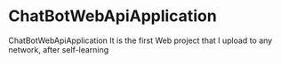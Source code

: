 # ChatBotWebApiApplication
ChatBotWebApiApplication It is the first Web project that I upload to any network, after self-learning
